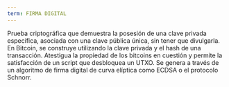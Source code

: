```yaml
---
term: FIRMA DIGITAL
---
```


Prueba criptográfica que demuestra la posesión de una clave privada específica, asociada con una clave pública única, sin tener que divulgarla. En Bitcoin, se construye utilizando la clave privada y el hash de una transacción. Atestigua la propiedad de los bitcoins en cuestión y permite la satisfacción de un script que desbloquea un UTXO. Se genera a través de un algoritmo de firma digital de curva elíptica como ECDSA o el protocolo Schnorr.
